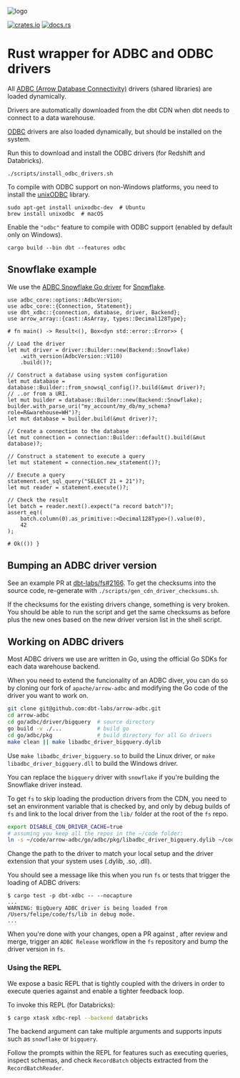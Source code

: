 ![logo](https://raw.githubusercontent.com/apache/arrow/refs/heads/main/docs/source/_static/favicon.ico)

[![crates.io](https://img.shields.io/crates/v/adbc_snowflake.svg)](https://crates.io/crates/adbc_snowflake)
[![docs.rs](https://docs.rs/adbc_snowflake/badge.svg)](https://docs.rs/c)

# Rust wrapper for ADBC and ODBC drivers

All [ADBC (Arrow Database Connectivity)](https://arrow.apache.org/adbc/) drivers
(shared libraries) are loaded dynamically.

Drivers are automatically downloaded from the dbt CDN when dbt needs to connect to a
data warehouse.

[ODBC](https://en.wikipedia.org/wiki/Open_Database_Connectivity) drivers are
also loaded dynamically, but should be installed on the system.

Run this to download and install the ODBC drivers (for Redshift and Databricks).

```
./scripts/install_odbc_drivers.sh
```

To compile with ODBC support on non-Windows platforms, you need to install the
[unixODBC](http://www.unixodbc.org/) library.

```
sudo apt-get install unixodbc-dev  # Ubuntu
brew install unixodbc  # macOS
```

Enable the `"odbc"` feature to compile with ODBC support (enabled by default
only on Windows).

```
cargo build --bin dbt --features odbc
```

## Snowflake example

We use the
[ADBC Snowflake Go driver](https://github.com/apache/arrow-adbc/tree/main/go/adbc/driver/snowflake)
for [Snowflake](https://www.snowflake.com).

```rust,no_run
use adbc_core::options::AdbcVersion;
use adbc_core::{Connection, Statement};
use dbt_xdbc::{connection, database, driver, Backend};
use arrow_array::{cast::AsArray, types::Decimal128Type};

# fn main() -> Result<(), Box<dyn std::error::Error>> {

// Load the driver
let mut driver = driver::Builder::new(Backend::Snowflake)
    .with_version(AdbcVersion::V110)
    .build()?;

// Construct a database using system configuration
let mut database = database::Builder::from_snowsql_config()?.build(&mut driver)?;
// ..or from a URI.
let mut builder = database::Builder::new(Backend::Snowflake);
builder.with_parse_uri("my_account/my_db/my_schema?role=R&warehouse=WH")?;
let mut database = builder.build(&mut driver)?;

// Create a connection to the database
let mut connection = connection::Builder::default().build(&mut database)?;

// Construct a statement to execute a query
let mut statement = connection.new_statement()?;

// Execute a query
statement.set_sql_query("SELECT 21 + 21")?;
let mut reader = statement.execute()?;

// Check the result
let batch = reader.next().expect("a record batch")?;
assert_eq!(
    batch.column(0).as_primitive::<Decimal128Type>().value(0),
    42
);

# Ok(()) }
```

## Bumping an ADBC driver version

See an example PR at [dbt-labs/fs#2166](https://github.com/dbt-labs/fs/pull/2166).
To get the checksums into the source code, re-generate with
`./scripts/gen_cdn_driver_checksums.sh`.

If the checksums for the existing drivers change, something is very broken. You
should be able to run the script and get the same checksums as before plus the
new ones based on the new driver version list in the shell script.

## Working on ADBC drivers

Most ADBC drivers we use are written in Go, using the official Go SDKs for each
data warehouse backend.

When you need to extend the funcionality of an ADBC diver, you can do so by
cloning our fork of `apache/arrow-adbc` and modifying the Go code of the driver
you want to work on.

```bash
git clone git@github.com:dbt-labs/arrow-adbc.git
cd arrow-adbc
cd go/adbc/driver/bigquery  # source directory
go build -v ./...           # build go
cd go/adbc/pkg              # build directory for all Go drivers
make clean || make libadbc_driver_bigquery.dylib
```

Use `make libadbc_driver_bigquery.so` to build the Linux driver, or
`make libadbc_driver_bigquery.dll` to build the Windows driver.

You can replace the `bigquery` driver with `snowflake` if you're building the
Snowflake driver instead.

To get `fs` to skip loading the production drivers from the CDN, you need to set
an environment variable that is checked by, and only by debug builds of `fs` and
link to the local driver from the `lib/` folder at the root of the `fs` repo.

```bash
export DISABLE_CDN_DRIVER_CACHE=true
# assuming you keep all the repos in the ~/code folder:
ln -s ~/code/arrow-adbc/go/adbc/pkg/libadbc_driver_bigquery.dylib ~/code/fs/lib/libadbc_driver_bigquery.dylib
```

Change the path to the driver to match your local setup and the driver extension
that your system uses (.dylib, .so, .dll).

You should see a message like this when you run `fs` or tests that trigger the
loading of ADBC drivers:

```
$ cargo test -p dbt-xdbc -- --nocapture
...
WARNING: BigQuery ADBC driver is being loaded from /Users/felipe/code/fs/lib in debug mode.
...
```

When you're done with your changes, open a PR against [](https://github.com/dbt-labs/arrow-adbc),
after review and merge, trigger an `ADBC Release` workflow in the `fs`
repository and bump the driver version in `fs`.

### Using the REPL

We expose a basic REPL that is tightly coupled with the drivers in order to execute queries against and enable a tighter feedback loop.

To invoke this REPL (for Databricks):

```bash
$ cargo xtask xdbc-repl --backend databricks
```

The backend argument can take multiple arguments and supports inputs such as `snowflake` or `bigquery`.

Follow the prompts within the REPL for features such as executing queries, inspect schemas, and check `RecordBatch` objects extracted from the `RecordBatchReader`.
